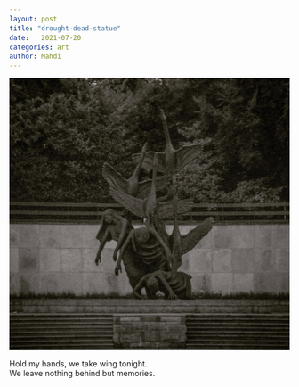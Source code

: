 ```yaml
---
layout: post
title: "drought-dead-statue"
date:   2021-07-20
categories: art
author: Mahdi
---
```


![drought-dead-statue](/img/arts/drought-dead-statue.jpg)

<span class='image-details'>
Hold my hands, we take wing tonight.<br/>
We leave nothing behind but memories.
</span>
